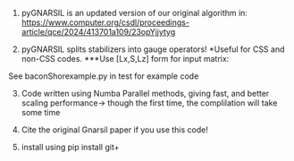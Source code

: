 1. pyGNARSIL is an updated version of our original algorithm in:
https://www.computer.org/csdl/proceedings-article/qce/2024/413701a109/23opYjjytyg

2. pyGNARSIL splits stabilizers into gauge operators!
*Useful for CSS and non-CSS codes.
***Use [Lx,S,Lz] form for input matrix:
   
See baconShorexample.py in test for example code

3. Code written using Numba Parallel methods, giving fast, and better scaling performance-> though the first time, the complilation will take some time

4. Cite the original Gnarsil paper if you use this code!

5. install using pip install git+


